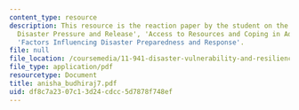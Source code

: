 ```yaml
---
content_type: resource
description: This resource is the reaction paper by the student on the topic 'Patterns
  Disaster Pressure and Release', 'Access to Resources and Coping in Adversity', and
  'Factors Influencing Disaster Preparedness and Response'.
file: null
file_location: /coursemedia/11-941-disaster-vulnerability-and-resilience-spring-2005/df8c7a2307c13d24cdcc5d7878f748ef_anisha_budhiraj7.pdf
file_type: application/pdf
resourcetype: Document
title: anisha_budhiraj7.pdf
uid: df8c7a23-07c1-3d24-cdcc-5d7878f748ef
---
```

